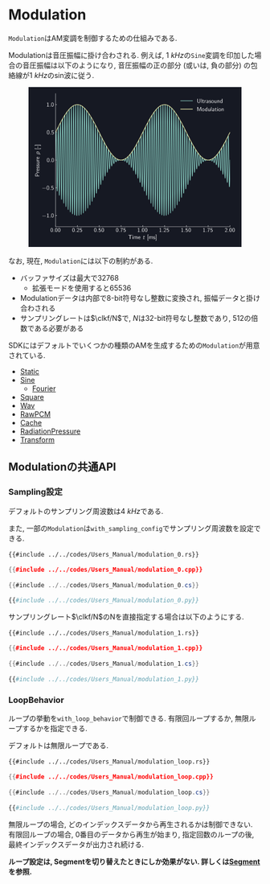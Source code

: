 # Modulation

`Modulation`はAM変調を制御するための仕組みである.

Modulationは音圧振幅に掛け合わされる.
例えば, $\SI{1}{kHz}$の`Sine`変調を印加した場合の音圧振幅は以下のようになり, 音圧振幅の正の部分 (或いは, 負の部分) の包絡線が$\SI{1}{kHz}$のsin波に従う.

<figure>
  <img src="../fig/Users_Manual/sine_1k_mod.png"/>
</figure>

なお, 現在, `Modulation`には以下の制約がある.

* バッファサイズは最大で32768
  * 拡張モードを使用すると65536
* Modulationデータは内部で8-bit符号なし整数に変換され, 振幅データと掛け合わされる
* サンプリングレートは$\clkf/N$で, $N$は32-bit符号なし整数であり, $512$の倍数である必要がある

SDKにはデフォルトでいくつかの種類のAMを生成するための`Modulation`が用意されている.

* [Static](./modulation/static.md)
* [Sine](./modulation/sine.md)
  * [Fourier](./modulation/fourier.md)
* [Square](./modulation/square.md)
* [Wav](./modulation/wav.md)
* [RawPCM](./modulation/rawpcm.md)
* [Cache](./modulation/cache.md)
* [RadiationPressure](./modulation/radiation.md)
* [Transform](./modulation/transform.md)

## Modulationの共通API

### Sampling設定

デフォルトのサンプリング周波数は$\SI{4}{kHz}$である.

また, 一部の`Modulation`は`with_sampling_config`でサンプリング周波数を設定できる.

```rust,edition2021
{{#include ../../codes/Users_Manual/modulation_0.rs}}
```

```cpp
{{#include ../../codes/Users_Manual/modulation_0.cpp}}
```

```cs
{{#include ../../codes/Users_Manual/modulation_0.cs}}
```

```python
{{#include ../../codes/Users_Manual/modulation_0.py}}
```

サンプリングレート$\clkf/N$のNを直接指定する場合は以下のようにする.

```rust,edition2021
{{#include ../../codes/Users_Manual/modulation_1.rs}}
```

```cpp
{{#include ../../codes/Users_Manual/modulation_1.cpp}}
```

```cs
{{#include ../../codes/Users_Manual/modulation_1.cs}}
```

```python
{{#include ../../codes/Users_Manual/modulation_1.py}}
```

### LoopBehavior

ループの挙動を`with_loop_behavior`で制御できる.
有限回ループするか, 無限ループするかを指定できる.

デフォルトは無限ループである.

```rust,edition2021
{{#include ../../codes/Users_Manual/modulation_loop.rs}}
```

```cpp
{{#include ../../codes/Users_Manual/modulation_loop.cpp}}
```

```cs
{{#include ../../codes/Users_Manual/modulation_loop.cs}}
```

```python
{{#include ../../codes/Users_Manual/modulation_loop.py}}
```

無限ループの場合, どのインデックスデータから再生されるかは制御できない.
有限回ループの場合, 0番目のデータから再生が始まり, 指定回数のループの後, 最終インデックスデータが出力され続ける.

**ループ設定は, Segmentを切り替えたときにしか効果がない. 詳しくは[Segment](./segment.md)を参照.**
